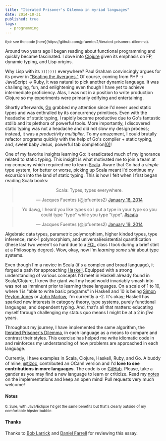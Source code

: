 ```yaml
---
title: "Iterated Prisoner's Dilemma in myriad languages"
date: 2014-10-31
published: true
tags:
  - programming
---
```


<small>
tl;dr see the code [here](https://github.com/jpfuentes2/iterated-prisoners-dilemma).
</small>

Around two years ago I began reading about functional programming and quickly became fascinated.
I dove into [Clojure](http://clojure.org/) given its emphasis on FP, dynamic typing, and Lisp origins.
<!--more-->
Why Lisp with its `)))))))` everywhere? Paul Graham convincingly argues for its power in ["Beating the Averages."](http://www.paulgraham.com/avg.html)
Of course, coming from PHP *->* JavaScript *->* Ruby, it was natural to pick another dynamic language.
It was challenging, fun, and enlightening even though I have yet to achieve intermediate proficiency.
Alas, I was not in a position to write production Clojure so my experiments were primarily edifying and entertaining.

Shortly afterwards, [Go](http://golang.org/) grabbed my attention since I'd never used static types and was enthralled by its concurrency primitives.
Even with the headache of static typing, I rapidly became productive
due to Go's fantastic stdlib and its plethora of powerful tools.
More importantly, I discovered static typing was not a headache and did not slow my design process; instead, it was a *productivity multiplier*.
To my amazement, I could brutally refactor programs quickly with the help of Go's compiler + static typing, and, sweet baby Jesus, powerful tab completion[[0]](#java-note)!

One of my favorite insights learning Go: it eradicated much of my ignorance related to static typing.
This insight is what motivated me to join a team at my company which required me to learn [Scala](http://www.scala-lang.org/).
Aware that Go had a *simple* type system, for better or worse, picking up Scala meant I'd continue my excursion into the land of static typing.
This is how I felt when I first began reading Scala books:

<blockquote class="twitter-tweet" align="center" lang="en"><p>Scala: Types, types everywhere.</p>&mdash; Jacques Fuentes (@jpfuentes2) <a href="https://twitter.com/jpfuentes2/status/424644926148997120">January 18, 2014</a></blockquote>
<script async src="//platform.twitter.com/widgets.js" charset="utf-8"></script>

<blockquote class="twitter-tweet" align="center" lang="en"><p>Yo dawg, I heard you like types so I put a type in your type so you could type &quot;type&quot; while you type &quot;type&quot;. <a href="https://twitter.com/hashtag/scala?src=hash">#scala</a></p>&mdash; Jacques Fuentes (@jpfuentes2) <a href="https://twitter.com/jpfuentes2/status/424751531205070848">January 19, 2014</a></blockquote>
<script async src="//platform.twitter.com/widgets.js" charset="utf-8"></script>

Algebraic data types, parametric polymorphism, higher kinded types, type inference, rank-1 polymorphism, and universal/existential quantification (these last two weren't so hard due to a [FOL](http://en.wikipedia.org/wiki/First-order_logic) class I took during a brief stint at a Philosophy degree). Wow, okay, now I'm *learning some shit* about type systems.

Even though I'm a novice in Scala (it's a complex and broad language), it forged a path for approaching [Haskell](http://tryhaskell.org/).
Equipped with a strong understanding of various concepts I'd meet in Haskell already found in Scala/Clojure, I knew the giant wall my head would invariably smash into was not as imminent prior to learning these languages.
On a scale of 1 to 10, where 1 is "able to write basic programs" in Haskell and 10 is being [Simon Peyton Jones](http://research.microsoft.com/en-us/people/simonpj/) or [John Marlow](http://community.haskell.org/~simonmar/), I'm currently a -2.
It's okay; Haskell has sparked new interests in category theory, type systems, purely functional languages, and dependent typing.
And, that's all that matters: educating myself through challenging my status quo means I might be at a 2 in *five* years.

Throughout my journey, I have implemented the same algorithm, the [Iterated Prisoner's Dilemma](http://en.wikipedia.org/wiki/Prisoner%27s_dilemma#The_iterated_prisoners.27_dilemma), in each language as a means to compare and contrast their styles.
This exercise has helped me write idiomatic code in and reinforces my understanding of how problems are approached in each language.

Currently, I have examples in Scala, Clojure, Haskell, Ruby, and Go. A buddy of mine, [@tizoc](https://github.com/tizoc), contributed an OCaml version and I'd **love to see contributions in more languages**. The code is on [GitHub](https://github.com/jpfuentes2/iterated-prisoners-dilemma). Please, take a gander as you may find a new language to learn or criticize. Read my [notes](https://github.com/jpfuentes2/iterated-prisoners-dilemma#notes) on the implementations and keep an open mind! Pull requests very much welcome!

#### Notes

<p id="java-note" class="note">
  <small>
    0. Sure, with Java/Eclipse I'd get the same benefits but that's clearly outside of my comfortable hipster bubble.
  </small>
</p>

#### Thanks

Thanks to [Bob Larrick](https://github.com/deathbob) and [Daniel Farrell](https://github.com/danielfarrell) for reviewing this essay.
